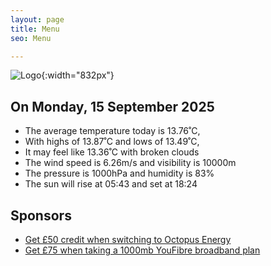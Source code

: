 ```yaml
---
layout: page
title: Menu
seo: Menu

---
```


![Logo](/images/logo.jpg){:width="832px"}

<!-- weather_marker starts -->
## On Monday, 15 September 2025

- The average temperature today is 13.76˚C,
- With highs of 13.87˚C and lows of 13.49˚C,
- It may feel like 13.36˚C with broken clouds
- The wind speed is 6.26m/s and visibility is 10000m
- The pressure is 1000hPa and humidity is 83%
- The sun will rise at 05:43 and set at 18:24

<!-- weather_marker ends -->

## Sponsors

- [Get £50 credit when switching to Octopus Energy](https://bit.ly/3oD1nnS)
- [Get £75 when taking a 1000mb YouFibre broadband plan](https://aklam.io/91zWhU?)
